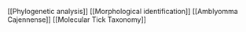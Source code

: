 [[Phylogenetic analysis]]
[[Morphological identification]]
[[Amblyomma Cajennense]]
[[Molecular Tick Taxonomy]]
